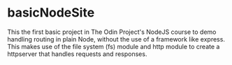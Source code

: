 # basicNodeSite
This the first basic project in The Odin Project's NodeJS course to demo handling routing in plain Node, without the use of a framework like express.
This makes use of the file system (fs) module and http module to create a httpserver that handles requests and responses.
